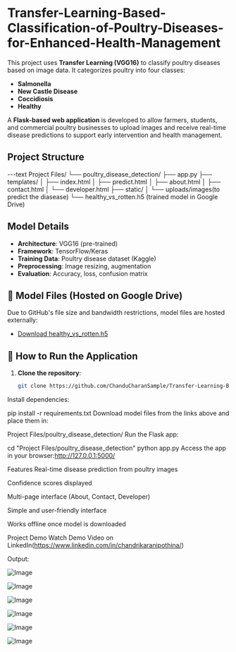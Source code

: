 # Transfer-Learning-Based-Classification-of-Poultry-Diseases-for-Enhanced-Health-Management
This project uses **Transfer Learning (VGG16)** to classify poultry diseases based on image data. It categorizes poultry into four classes:
- **Salmonella**
- **New Castle Disease**
- **Coccidiosis**
- **Healthy**

A **Flask-based web application** is developed to allow farmers, students, and commercial poultry businesses to upload images and receive real-time disease predictions to support early intervention and health management.


##  Project Structure
---text
        Project Files/
        └── poultry_disease_detection/
        ├── app.py
        ├── templates/
        │ ├── index.html
        │ ├── predict.html
        │ ├── about.html
        │ ├── contact.html
        │ └── developer.html
        ├── static/
        │ └── uploads/images(to predict the diasease)
        └── healthy_vs_rotten.h5 (trained model in  Google Drive)


##  Model Details

- **Architecture**: VGG16 (pre-trained)
- **Framework**: TensorFlow/Keras
- **Training Data**: Poultry disease dataset (Kaggle)
- **Preprocessing**: Image resizing, augmentation
- **Evaluation**: Accuracy, loss, confusion matrix



## 🔗 Model Files (Hosted on Google Drive)

Due to GitHub's file size and bandwidth restrictions, model files are hosted externally:

- [Download healthy_vs_rotten.h5](https://drive.google.com/file/d/13jzly1NEZrYors9ogzTQwUhytAVh6wmt/view?usp=sharing)

## 🚀 How to Run the Application

1. **Clone the repository**:
   ```bash
   git clone https://github.com/ChanduCharanSample/Transfer-Learning-Based-Classification-of-Poultry-Diseases-for-Enhanced-Health-Management.git
Install dependencies:

pip install -r requirements.txt
Download model files from the links above and place them in:

Project Files/poultry_disease_detection/
Run the Flask app:

cd "Project Files/poultry_disease_detection"
python app.py
Access the app in your browser:http://127.0.0.1:5000/

Features
Real-time disease prediction from poultry images

Confidence scores displayed

Multi-page interface (About, Contact, Developer)

Simple and user-friendly interface

Works offline once model is downloaded

Project Demo
Watch Demo Video on LinkedIn(https://www.linkedin.com/in/chandrikaranipothina/)

Output:

![Image](https://github.com/user-attachments/assets/fa7889ae-8de7-441b-9aa7-6d690b13399a)

![Image](https://github.com/user-attachments/assets/f5e98ca7-e48f-4b37-aafb-0b94997d73f3)

![Image](https://github.com/user-attachments/assets/f5b02fd7-c453-4d88-a603-4038862808b1)

![Image](https://github.com/user-attachments/assets/d3bf407d-0512-4e88-b80e-4bfd3d198abd)

![Image](https://github.com/user-attachments/assets/ae612817-7ae8-4a68-bd35-1863022af2c4)

![Image](https://github.com/user-attachments/assets/115415cd-96bd-4754-ba2c-fa474e37fd4a)





